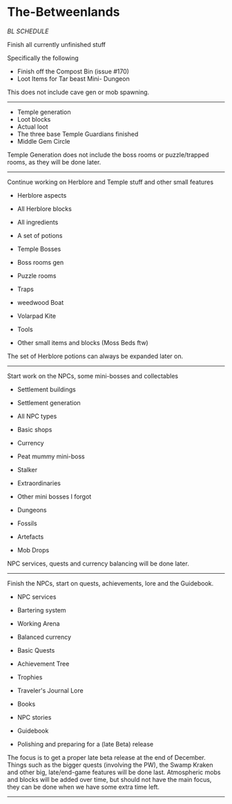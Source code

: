 # The-Betweenlands
<put some stuff here>

*BL SCHEDULE*

Finish all currently unfinished stuff

Specifically the following
- Finish off the Compost Bin (issue #170)
- Loot Items for Tar beast Mini- Dungeon

This does not include cave gen or mob spawning.
___________________________________________

- Temple generation
- Loot blocks
- Actual loot
- The three base Temple Guardians finished
- Middle Gem Circle

Temple Generation does not include the boss rooms or puzzle/trapped rooms, as they will be done later.
___________________________________________

Continue working on Herblore and Temple stuff and other small features
- Herblore aspects
- All Herblore blocks
- All ingredients
- A set of potions

- Temple Bosses
- Boss rooms gen
- Puzzle rooms
- Traps

- weedwood Boat
- Volarpad Kite
- Tools
- Other small items and blocks (Moss Beds ftw)

The set of Herblore potions can always be expanded later on.
___________________________________________

Start work on the NPCs, some mini-bosses and collectables
- Settlement buildings
- Settlement generation
- All NPC types
- Basic shops
- Currency

- Peat mummy mini-boss
- Stalker
- Extraordinaries
- Other mini bosses I forgot
- Dungeons

- Fossils
- Artefacts
- Mob Drops

NPC services, quests and currency balancing will be done later.
___________________________________________

Finish the NPCs, start on quests, achievements, lore and the Guidebook.
- NPC services
- Bartering system
- Working Arena
- Balanced currency
- Basic Quests

- Achievement Tree
- Trophies

- Traveler's Journal Lore
- Books
- NPC stories
- Guidebook

- Polishing and preparing for a (late Beta) release

The focus is to get a proper late beta release at the end of December. Things such as the bigger quests (involving the PW), the Swamp Kraken and other big, late/end-game features will be done last.
Atmospheric mobs and blocks will be added over time, but should not have the main focus, they can be done when we have some extra time left.
___________________________________________
